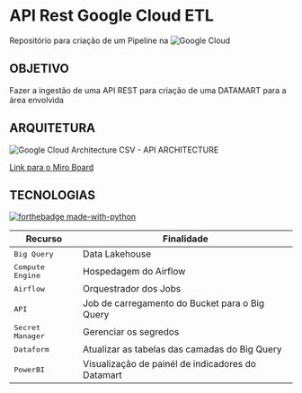 <h1>API Rest Google Cloud ETL</h1>

Repositório para criação de um Pipeline na ![Google Cloud](https://img.shields.io/badge/GoogleCloud-%234285F4.svg?style=for-the-badge&logo=google-cloud&logoColor=white)


<h2 id="objetivo"> OBJETIVO </h2>

Fazer a ingestão de uma API REST para criação de uma DATAMART para a área envolvida

<h2 id="arquitetura"> ARQUITETURA </h2>

![Google Cloud Architecture  CSV - API ARCHITECTURE](https://github.com/user-attachments/assets/b8160b8d-993a-44ca-a6db-e73a703d6e81)

[Link para o Miro Board](https://miro.com/app/board/uXjVKoI0Df8=/?diagramming=)

<h2 id="technologies"> TECNOLOGIAS </h2>   

 [![forthebadge made-with-python](http://ForTheBadge.com/images/badges/made-with-python.svg)](https://www.python.org/)

| Recurso               | Finalidade                                          
|----------------------|-----------------------------------------------------
| <kbd>Big Query</kbd>     | Data Lakehouse 
| <kbd>Compute Engine</kbd>     | Hospedagem do Airflow
| <kbd>Airflow</kbd>     | Orquestrador dos Jobs
| <kbd>API</kbd>     | Job de carregamento do Bucket para o Big Query
| <kbd>Secret Manager</kbd>     | Gerenciar os segredos
| <kbd>Dataform</kbd>     | Atualizar as tabelas das camadas do Big Query
| <kbd>PowerBI</kbd>     | Visualização de painél de indicadores do Datamart
